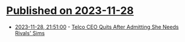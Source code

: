 # [Published on 2023-11-28](index.md)

* [2023-11-28, 21:51:00](https://soylentnews.org/article.pl?sid=23/11/27/1322247&from=rss) - [Telco CEO Quits After Admitting She Needs Rivals' Sims](https://soylentnews.org/article.pl?sid=23/11/27/1322247&from=rss)
